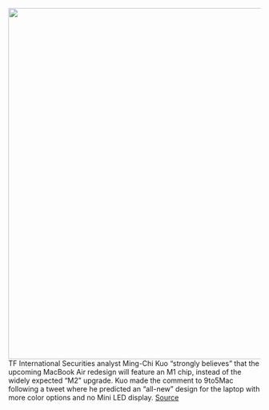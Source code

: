 <img src='https://cdn.vox-cdn.com/thumbor/e0KHo6hYS2aOCp4n6BKOG8z-9aI=/0x0:2040x1360/1200x800/filters:focal(857x517:1183x843)/cdn.vox-cdn.com/uploads/chorus_image/image/70597599/vpavic_4291_20201113_0380.0.0.jpg' width='700px' /><br/>
TF International Securities analyst Ming-Chi Kuo “strongly believes” that the upcoming MacBook Air redesign will feature an M1 chip, instead of the widely expected “M2” upgrade. Kuo made the comment to 9to5Mac following a tweet where he predicted an “all-new” design for the laptop with more color options and no Mini LED display.
<a href='https://www.theverge.com/2022/3/9/22968489/m2-macbook-air-redesign-m1-ming-chi-kuo'> Source <a/>